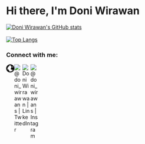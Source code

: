 # Hi there, I'm Doni Wirawan
[![Doni Wirawan's GitHub stats](https://github-readme-stats.vercel.app/api?username=doniwirawan)](https://github.com/anuraghazra/github-readme-stats)  
<br />
[![Top Langs](https://github-readme-stats.vercel.app/api/top-langs/?username=doniwirawan)](https://github.com/anuraghazra/github-readme-stats)



### Connect with me:

[<img align="left" alt="doniwirawan.herokuapp.com" width="22px" src="https://raw.githubusercontent.com/iconic/open-iconic/master/svg/globe.svg" />][website]
[<img align="left" alt="@doni_wirawans | Twitter" width="22px" src="https://cdn.jsdelivr.net/npm/simple-icons@v3/icons/twitter.svg" />][twitter]
[<img align="left" alt="Doni Wirawan | LinkedIn" width="22px" src="https://cdn.jsdelivr.net/npm/simple-icons@v3/icons/linkedin.svg" />][linkedin]
[<img align="left" alt="@doni_wirawans | Instagram" width="22px" src="https://cdn.jsdelivr.net/npm/simple-icons@v3/icons/instagram.svg" />][instagram]


[website]: https://www.doniwirawan.com
[twitter]: https://twitter.com/doni_wirawans
[instagram]: https://instagram.com/doni_wirawans
[linkedin]: https://www.linkedin.com/in/doniwirawan
